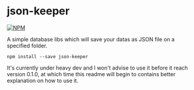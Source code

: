 # json-keeper

[![NPM](https://nodei.co/npm/json-keeper.png?downloads=true&downloadRank=true)](https://nodei.co/npm/json-keeper/)

A simple database libs which will save your datas as JSON file on a specified folder.

```
npm install --save json-keeper
```

It's currently under heavy dev and I won't advise to use it before it reach version 0.1.0, 
at which time this readme will begin to contains better explanation on how to use it.